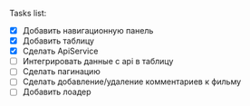 Tasks list:

- [x] Добавить навигационную панель
- [x] Добавить таблицу
- [x] Сделать ApiService
- [ ] Интегрировать данные с api в таблицу
- [ ] Сделать пагинацию
- [ ] Сделать добавление/удаление комментариев к фильму
- [ ] Добавить лоадер
